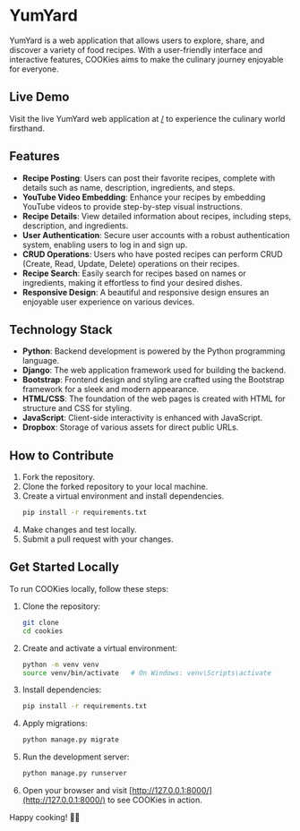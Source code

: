 # YumYard

YumYard is a web application that allows users to explore, share, and discover a variety of food recipes. With a user-friendly interface and interactive features, COOKies aims to make the culinary journey enjoyable for everyone.

## Live Demo

Visit the live YumYard web application at [/](/) to experience the culinary world firsthand.

## Features

- **Recipe Posting**: Users can post their favorite recipes, complete with details such as name, description, ingredients, and steps.
- **YouTube Video Embedding**: Enhance your recipes by embedding YouTube videos to provide step-by-step visual instructions.
- **Recipe Details**: View detailed information about recipes, including steps, description, and ingredients.
- **User Authentication**: Secure user accounts with a robust authentication system, enabling users to log in and sign up.
- **CRUD Operations**: Users who have posted recipes can perform CRUD (Create, Read, Update, Delete) operations on their recipes.
- **Recipe Search**: Easily search for recipes based on names or ingredients, making it effortless to find your desired dishes.
- **Responsive Design**: A beautiful and responsive design ensures an enjoyable user experience on various devices.

## Technology Stack

- **Python**: Backend development is powered by the Python programming language.
- **Django**: The web application framework used for building the backend.
- **Bootstrap**: Frontend design and styling are crafted using the Bootstrap framework for a sleek and modern appearance.
- **HTML/CSS**: The foundation of the web pages is created with HTML for structure and CSS for styling.
- **JavaScript**: Client-side interactivity is enhanced with JavaScript.
- **Dropbox**: Storage of various assets for direct public URLs.

## How to Contribute

1. Fork the repository.
2. Clone the forked repository to your local machine.
3. Create a virtual environment and install dependencies.
   ```bash
   pip install -r requirements.txt
   ```
4. Make changes and test locally.
5. Submit a pull request with your changes.

## Get Started Locally

To run COOKies locally, follow these steps:

1. Clone the repository:

   ```bash
   git clone
   cd cookies
   ```

2. Create and activate a virtual environment:

   ```bash
   python -m venv venv
   source venv/bin/activate   # On Windows: venv\Scripts\activate
   ```

3. Install dependencies:

   ```bash
   pip install -r requirements.txt
   ```

4. Apply migrations:

   ```bash
   python manage.py migrate
   ```

5. Run the development server:

   ```bash
   python manage.py runserver
   ```

6. Open your browser and visit [http://127.0.0.1:8000/](http://127.0.0.1:8000/) to see COOKies in action.

Happy cooking! 🍪🍲
